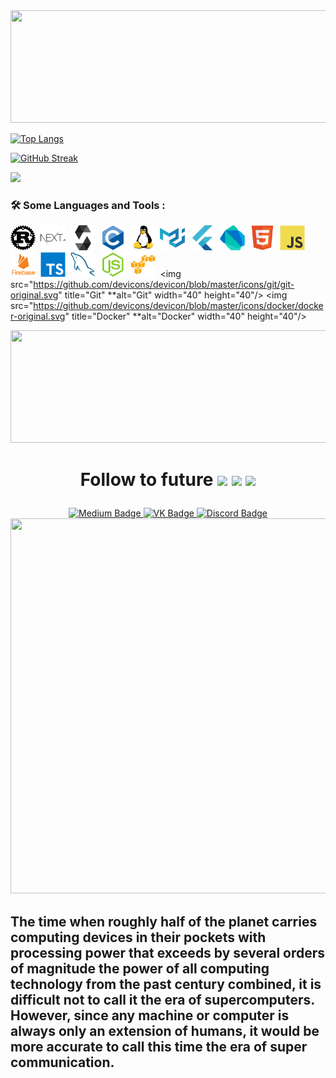 
 <img src="https://media.giphy.com/media/3oEdv1GbekAakxXO8g/giphy.gif" height="180" width="1200"/>


[![Top Langs](https://github-readme-stats.vercel.app/api/top-langs/?username=themacroeconomicdao&layout=compact&card_width=1200px&theme=vision-friendly-dark)](https://github.com/anuraghazra/github-readme-stats)

[![GitHub Streak](http://github-readme-streak-stats.herokuapp.com?user=themacroeconomicdao&theme=neon-dark&border_radius=8.5&card_width=1200)](https://git.io/streak-stats)



 
<a href="https://stats.hyochan.dev/en/stats/HwangTaehyun"><img src="https://stats.hyochan.dev/api/github-stats?login=themacroeconomicdao" width="1200" /></a>
 
### :hammer_and_wrench: Some Languages and Tools : 


<div>
 
  <img src="https://github.com/devicons/devicon/blob/master/icons/rust/rust-plain.svg" title="Rust" alt="Rust " width="40" height="40"/>&nbsp;
  <img src="https://github.com/devicons/devicon/blob/master/icons/nextjs/nextjs-original-wordmark.svg" title="Next" alt="Next " width="40" height="40"/>&nbsp;
  <img src="https://github.com/devicons/devicon/blob/master/icons/solidity/solidity-original.svg"  title="Solidity" alt="Solidity" width="40" height="40"/>&nbsp;
  <img src="https://github.com/devicons/devicon/blob/master/icons/c/c-original.svg" title="C" alt="C " width="40" height="40"/>&nbsp;
  <img src="https://github.com/devicons/devicon/blob/master/icons/linux/linux-original.svg" title="Linux" alt="Linux" width="40" height="40"/>&nbsp;
  <img src="https://github.com/devicons/devicon/blob/master/icons/materialui/materialui-original.svg" title="Material UI" alt="Material UI" width="40" height="40"/>&nbsp;
  <img src="https://github.com/devicons/devicon/blob/master/icons/flutter/flutter-original.svg" title="Flutter" alt="Flutter" width="40" height="40"/>&nbsp;
  <img src="https://github.com/devicons/devicon/blob/master/icons/dart/dart-original.svg" title="Dart" alt="Dart " width="40" height="40"/>&nbsp;
  <img src="https://github.com/devicons/devicon/blob/master/icons/html5/html5-original.svg" title="HTML5" alt="HTML" width="40" height="40"/>&nbsp;
  <img src="https://github.com/devicons/devicon/blob/master/icons/javascript/javascript-original.svg" title="JavaScript" alt="JavaScript" width="40" height="40"/>&nbsp;
  <img src="https://github.com/devicons/devicon/blob/master/icons/firebase/firebase-plain-wordmark.svg" title="Firebase" alt="Firebase" width="40" height="40"/>&nbsp;
  <img src="https://github.com/devicons/devicon/blob/master/icons/typescript/typescript-original.svg" title="Typescript"  alt="Typescript" width="40" height="40"/>&nbsp;
  <img src="https://github.com/devicons/devicon/blob/master/icons/mysql/mysql-original.svg" title="MySQL"  alt="MySQL" width="40" height="40"/>&nbsp;
  <img src="https://github.com/devicons/devicon/blob/master/icons/nodejs/nodejs-original.svg" title="NodeJS" alt="NodeJS" width="40" height="40"/>&nbsp;
  <img src="https://github.com/devicons/devicon/blob/master/icons/amazonwebservices/amazonwebservices-original.svg" title="AWS" alt="AWS" width="40" height="40"/>&nbsp;
  <img src="https://github.com/devicons/devicon/blob/master/icons/git/git-original.svg" title="Git" **alt="Git" width="40" height="40"/>
  <img src="https://github.com/devicons/devicon/blob/master/icons/docker/docker-original.svg" title="Docker" **alt="Docker" width="40" height="40"/>
  
</div>


<div id="header" align="center">
  <img src="https://media.giphy.com/media/d8iPm91TeShX4kHG69/giphy-downsized-large.gif" height="180" width="1200"/>
</div>



<div id="badges" align="center">
  <h1>
    
  Follow to future
    <img src="https://media.giphy.com/media/v1.Y2lkPTc5MGI3NjExNTE4M2ZkMzliNmQwMTI1MDZmNjhhYTc0YzhhZmE3ZmQ5YWI0MjNlOCZlcD12MV9pbnRlcm5hbF9naWZzX2dpZklkJmN0PWc/3o85xCVo1diTHyIoPC/giphy.gif" width="40px"/>
    <img src="https://media.giphy.com/media/2g8EYDN0VWFMY/giphy.gif" width="40px"/>
    <img src="https://media.giphy.com/media/xTiTnwtxXU2SbrTsmA/giphy.gif" width="40px"/>
       
</h1>
  
  
  
  <a href="https://medium.com/@themacroeconomicdao">
    <img src="https://img.shields.io/badge/Medium-%20-orange?logo=medium&logoColor=white?style=plastic" alt="Medium Badge"/>
  </a>
  
  <a href="https://vk.com/superuserfucker">
  <img src="https://img.shields.io/badge/VK-%20-blue?logo=vk&logoColor=white?style=plastic" alt="VK Badge"/>
  </a>
  
  <a href="https://discord.gg/XuFSY2ESGe">
  <img src="https://img.shields.io/badge/Discord-%20-blue?logo=discord&logoColor=red?style=plastic" alt="Discord Badge"/>
  </a>
  
</div>

 

<div id="header" align="center">
  <img src="https://sun9-21.userapi.com/impg/ec6tf2IkCIB2tVKocxuEPZtMUOLlNx79GoUTng/8e7DP4KMq-0.jpg?size=1280x910&quality=95&sign=6062c2bad7042e4e18b5570f02163d6a&type=album" height="600" width="1200"/>
</div>

<h2>
    
The time when roughly half of the planet carries computing devices in their pockets with processing power that exceeds by several orders of magnitude the power of all computing technology from the past century combined, it is difficult not to call it the era of supercomputers. However, since any machine or computer is always only an extension of humans, it would be more accurate to call this time the era of super communication.
</h2>




